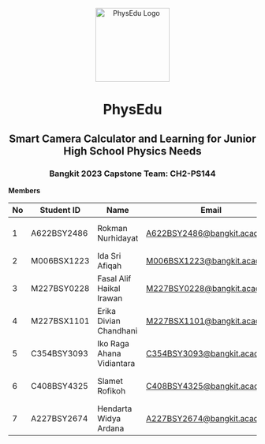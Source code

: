 <p align="center">
  <img width="150" height="150" src="https://github.com/CH2-PS144/.github/assets/104062171/fccb0f25-d35a-44d7-83fa-07626e749892" alt="PhysEdu Logo">
</p>

<div align="center">

# PhysEdu
## Smart Camera Calculator and Learning for Junior High School Physics Needs
### Bangkit 2023 Capstone Team: CH2-PS144

</div>



**Members**

| No | Student ID   | Name                       | Email                             | University                              | Github      |
|----|--------------|----------------------------|-----------------------------------|-----------------------------------------|-------------|
| 1  | A622BSY2486  | Rokman Nurhidayat          | A622BSY2486@bangkit.academy        | Universitas Muhammadiyah Tangerang     | rohmannur02 |
| 2  | M006BSX1223  | Ida Sri Afiqah             | M006BSX1223@bangkit.academy        | Universitas Brawijaya                  | keenaragg   |
| 3  | M227BSY0228  | Fasal Alif Haikal Irawan   | M227BSY0228@bangkit.academy        | Universitas Jember                     | AlifIrawan  |
| 4  | M227BSX1101  | Erika Divian Chandhani     | M227BSX1101@bangkit.academy        | Universitas Jember                     | erikadivian |
| 5  | C354BSY3093  | Iko Raga Ahana Vidiantara  | C354BSY3093@bangkit.academy        | Universitas Muhammadiyah Jember        | ikoraga     |
| 6  | C408BSY4325  | Slamet Rofikoh             | C408BSY4325@bangkit.academy        | Sekolah Tinggi Ilmu Ekonomi Mandala   | -           |
| 7  | A227BSY2674  | Hendarta Widya Ardana      | A227BSY2674@bangkit.academy        | Universitas Jember                     | hendarta0318|

